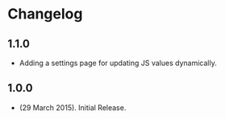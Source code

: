 # Changelog

## 1.1.0

* Adding a settings page for updating JS values dynamically.

## 1.0.0

* (29 March 2015). Initial Release.
